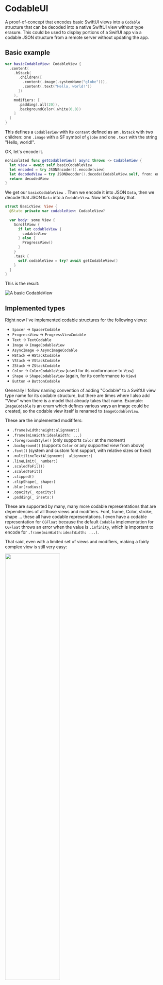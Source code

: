 # CodableUI

A proof-of-concept that encodes basic SwiftUI views into a `Codable` structure that can be decoded into a native SwiftUI view without type erasure. This could be used to display portions of a SwifUI app via a codable JSON structure from a remote server without updating the app.

## Basic example

``` swift
var basicCodableView: CodableView {
  .content(
    .hStack(
      .children([
        .content(.image(.systemName("globe"))),
        .content(.text("Hello, world!"))
      ])
    ),
    modifiers: [
      .padding(.all(20)),
      .backgroundColor(.white(0.8))
    ]
  )
}
```

This defines a `CodableView` with its `content` defined as an `.hStack` with two children: one `.image` with a SF symbol of `globe` and one `.text` with the string "Hello, world!".

OK, let's encode it.

```swift
nonisolated func getCodableView() async throws -> CodableView {
  let view = await self.basicCodableView
  let encoded = try JSONEncoder().encode(view)
  let decodedView = try JSONDecoder().decode(CodableView.self, from: encoded)
  return decodedView
}
```

We get our `basicCodableView `. Then we encode it into JSON `Data`, then we decode that JSON `Data` into a `CodableView`. Now let's display that.

```swift
struct BasicView: View {
  @State private var codableView: CodableView?
  
  var body: some View {
    ScrollView {
      if let codableView {
        codableView
      } else {
        ProgressView()
      }
    }
    .task {
      self.codableView = try? await getCodableView()
    }
  }
}
```

This is the result:

![A basic CodableView](images/BasicView.png)

## Implemented types

Right now I've implemented codable structures for the following views:

- `Spacer` → `SpacerCodable`
- `ProgressView` → `ProgressViewCodable`
- `Text` → `TextCodable`
- `Image` → `ImageCodableView`
- `AsyncImage` → `AsyncImageCodable`
- `HStack` → `HStackCodable`
- `VStack` → `VStackCodable`
- `ZStack` → `ZStackCodable`
- `Color` → `ColorCodableView` (used for its conformance to `View`)
- `Shape` → `ShapeCodableView` (again, for its conformance to `View`)
- `Button` → `ButtonCodable`

Generally I follow naming convention of adding "Codable" to a SwiftUI view type name for its codable structure, but there are times where I also add "View" when there is a model that already takes that name. Example: `ImageCodable` is an enum which defines various ways an image could be created, so the codable view itself is renamed to `ImageCodableView`. 

These are the implemented modififers:

- `.frame(width:height:alignment:)`
- `.frame(minWidth:idealWidth: ...)`
- `.foregroundStyle()` (only supports `Color` at the moment)
- `.background()` (supports `Color` or any supported view from above)
- `.font()` (system and custom font support, with relative sizes or fixed)
- `.multilineTextAlignment(_ alignment:)`
- `.lineLimit(_ number:)`
- `.scaledToFill()`
- `.scaledToFit()`
- `.clipped()`
- `.clipShape(_ shape:)` 
- `.blur(radius:)`
- `.opacity(_ opacity:)`
- `.padding(_ insets:)`

These are supported by many, many more codable representations that are dependencies of all those views and modifiers. Font, frame, Color, stroke, shape … these all have codable representations. I even have a codable representation for `CGFloat` because the default `Codable` implementation for `CGFloat` throws an error when the value is `.infinity`, which is important to encode for `.frame(minWidth:idealWidth: ...)`.

That said, even with a limited set of views and modifiers, making a fairly complex view is still very easy:

<img width="60%" src="images/ComplexView-Light.png">

## Advanced usage

### Color Scheme

The `ColorCodable` enum supports many different colors definitions. You can define a system color like `Color.pink` or `Color.green`. You can define a percentage of white that mirrors `Color(white:opacity)`. You can define a color with a hex string. You can define HSBA and RGBA colors. Since `ColorCodable` is an `indirect` enum, you can also define a dynamic color with light and dark `ColorCodable` values, like this:

```swift 
modifiers: [
  .foregroundColor(
    .dynamic(light: .system(.black), dark: .system(.white))
  )
]
```

This allows us to create views that can respond to the current `colorScheme` in the enviroment:

<img width="60%" src="images/ComplexView-Dark.png">

### `AsyncImage`

Since `AsyncImage` is mainly configured with a closure, this was tricky to implement in a static way. I decided that my corollary to `AsyncImage` should mimic the phases provided by `AsyncImage`'s `content` closure, providing ways to provide error and placeholder views and modifiers that will be applied to the image returned in the `content` closure.

```swift
.content(
  .asyncImage(
    .url(
      URL(string: "https://picsum.photos/400/600"),
      imageModifiers: [
        .scaledToFill
      ],
      errorView: .content(
        .image(.systemName("exclamationmark.triangle.fill"))
      ),
      placeholderView: .content(
        .zStack(
          .children(
            [
              .content(
                .color(.dynamic(light: .system(.black), dark: .system(.white))),
                modifiers: [.opacity(0.1)]
              ),
              .content(.progress),
            ]
          )
        )
      )
    )
    .resizable()
  ),
  modifiers: [
    .frame(.flexible(.maxWidth(.infinity))),
    .frame(.fixed(.height(300))),
    .clipShape(.roundedRectangle(cornerRadius: 10)),
  ]
)
```

This means we can specify any view we want for the error and placeholder states of the `AsyncImage` view:

<img width="60%" src="images/AsyncImage-Placeholder.png">
<img width="60%" src="images/AsyncImage-Error.png">

### `Button`

In order to use a `Button` in a static `Codable` representation, we have to abstract the idea of the button actions into an type that could can be intercepted by the non-codable view which displays the codable view. I do this with `ButtonActionCodable`, a simple wrapper for a non-optional `String` `name` property and an optional `String` `value` property. This gives you an idea of how you could send static codable views to an application with a pre-defined set of actions which the app could interpret into navigation or presentation of other views.

The actions are handled by an environment value with the type `@Sendable (ButtonActionCodable) async -> ()`. Using it in a non-codable view is simple:

```swift
@State private var buttonAction: ButtonActionCodable?

var body: some View {
  CodableView(
    content: .button(
      .action(
        .name("show_more"),
        label: .content(.text("Show more"))
      )
    )
  )
  .environment(\.codableButtonAction) { [$buttonAction] action  in
    $buttonAction.wrappedValue = action
  }
  .onChange(of: buttonAction) { old, new in
    // handle action
  }
}
```

## Example app

This project contains an example app showing a simple view and a complex view. Each `CodableView` is encoded into JSON and decoded from JSON before being displayed.

## Future

This being a proof-of-concept, I don't intend to turn this into full-fledged framework and maintain it. If you're interested in doing so, email: me at cam dot is. I think this would be very interesting to turn into a package for Vapor or other server-side Swift frameworks to provide server-driven UI to an app. A DSL based with `@resultBuilder` might even be possible to mirror SwiftUI's API from a server.

This proof-of-concept used a lot of a unlabeled associated values, resulting in keys like `_0, _1, _2`. If I were to continue working on this, I would label those associated values and document the schema so it could be reliably generated from non-Swift server languages.

## Thanks

Thanks to Noah Little for [his article on server-driven UI](https://medium.com/@noahlittle199/swiftui-server-driven-ui-with-enum-codable-synthesis-dbb26f7ea0bb) based on enum Codable synthesis. My original implementation type-erased all views with `AnyView`. This article was exactly what I needed to remind me of one of the best ways to encode polymorphic types in Swift: enums with associated values.

## Author

My name is Cam Hunt and you can find me on [Mastodon](https://hachyderm.io/@camhunt) and [Bluesky](https://bsky.app/profile/cam.is).
